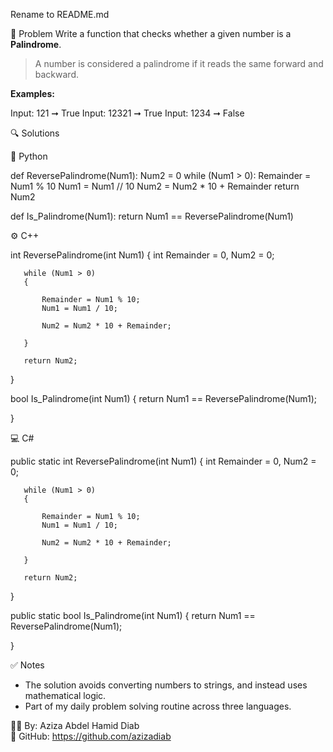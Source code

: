 Rename to README.md

 🧠 Problem
Write a function that checks whether a given number is a **Palindrome**.

> A number is considered a palindrome if it reads the same forward and backward.

**Examples:**

Input: 121 ➞ True
Input: 12321 ➞ True
Input: 1234 ➞ False

🔍 Solutions

🐍 Python

def ReversePalindrome(Num1):
    Num2 = 0
    while (Num1 > 0):
        Remainder = Num1 % 10
        Num1 = Num1 // 10
        Num2 = Num2 * 10 + Remainder
    return Num2

def Is_Palindrome(Num1):
    return Num1 == ReversePalindrome(Num1)

⚙️ C++


int ReversePalindrome(int Num1)
   {
     int  Remainder = 0, Num2 = 0;

       while (Num1 > 0)
       {

           Remainder = Num1 % 10;
           Num1 = Num1 / 10;

           Num2 = Num2 * 10 + Remainder;

       }

       return Num2;

   }

bool Is_Palindrome(int Num1)
   {
       return Num1 == ReversePalindrome(Num1);

   }


💻 C#

 public static int ReversePalindrome(int Num1)
   {
     int  Remainder = 0, Num2 = 0;
    

       while (Num1 > 0)
       {

           Remainder = Num1 % 10;
           Num1 = Num1 / 10;

           Num2 = Num2 * 10 + Remainder;
         
       }

       return Num2;
          
   }

   public static bool Is_Palindrome(int Num1)
   {
       return Num1 == ReversePalindrome(Num1);

   }



✅ Notes
- The solution avoids converting numbers to strings, and instead uses mathematical logic.
- Part of my daily problem solving routine across three languages.

👩‍💻 By: Aziza Abdel Hamid Diab  
🔗 GitHub: https://github.com/azizadiab


